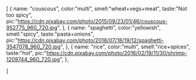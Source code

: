 [
{
name: "couscous",
color:"multi",
smell:"wheat+vegs+meat",
taste:"Not too spicy",
pic:"https://cdn.pixabay.com/photo/2015/09/23/01/46/couscous-952775_960_720.jpg",
},
{
name: "spaghetti",
color:"yellowish",
smell:"spicy",
taste:"pasta+onions",
pic:"https://cdn.pixabay.com/photo/2018/07/18/19/12/spaghetti-3547078_960_720.jpg",
},
{
name: "rice",
color:"multi",
smell:"rice+spices",
taste:"hot",
pic:"https://cdn.pixabay.com/photo/2016/02/19/11/30/shrimp-1209744_960_720.jpg",
},


]
